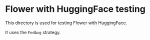 # Flower with HuggingFace testing

This directory is used for testing Flower with HuggingFace.

It uses the `FedAvg` strategy.
